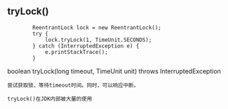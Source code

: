 ## tryLock()

```jshelllanguage
        ReentrantLock lock = new ReentrantLock();
        try {
            lock.tryLock(1, TimeUnit.SECONDS);
        } catch (InterruptedException e) {
            e.printStackTrace();
        }
```

boolean tryLock(long timeout, TimeUnit unit) throws InterruptedException

    尝试获取锁，等待timeout时间。同时，可以响应中断。

    tryLock()在JDK内部被大量的使用

